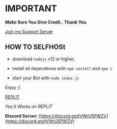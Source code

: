 # **IMPORTANT**

**Make Sure You Give Credit.. Thank You**

[Join my Support Server](https://discord.gg/tVWrU5PWZV)

## HOW TO SELFHOSt

- download `nodejs` v12 or higher,

- install all dependeces with `npm install` and `npm i `

- start your Bot with `node index.js`

Enjoy ;)

[REPLIT](https://replit.com/@KabirJaipal/Advance-Discord-Youtube-Video-Poster-With-10-Commands-Advanc)

*Yes It Works on REPLIT*

**Discord Server:**
[https://discord.gg/tVWrU5PWZV](https://discord.gg/tVWrU5PWZV)


